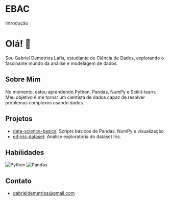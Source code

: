 # EBAC
Introdução
# Olá! 👋

Sou Gabriel Demetrios Lafis, estudiante de Ciência de Dados, explorando o fascinante mundo da análise e modelagem de dados.

## Sobre Mim

No momento, estou aprendendo Python, Pandas, NumPy e Scikit-learn. Meu objetivo é me tornar um cientista de dados capaz de resolver problemas complexos usando dados.

## Projetos

* [data-science-basics](link-para-o-repo): Scripts básicos de Pandas, NumPy e visualização.
* [ed-iris-dataset](link-para-o-repo): Análise exploratória do dataset Iris.

## Habilidades

![Python](https://img.shields.io/badge/python-3670A0?style=for-the-badge&logo=python&logoColor=ffdd54)
![Pandas](https://img.shields.io/badge/pandas-%23150458.svg?style=for-the-badge&logo=pandas&logoColor=white)

## Contato

* gabrieldemetrios@gmail.com
